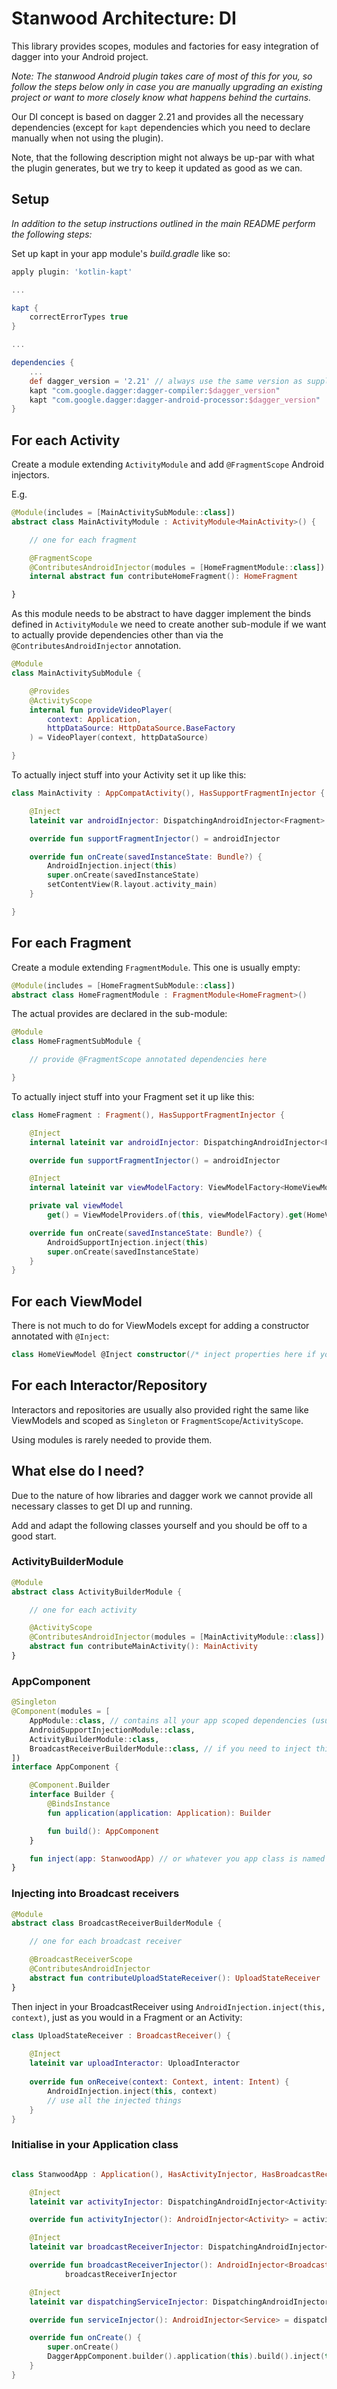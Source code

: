 # Stanwood Architecture: DI

This library provides scopes, modules and factories for easy integration of dagger into your Android project.

*Note: The stanwood Android plugin takes care of most of this for you, so follow the steps below only in case you are manually upgrading an existing project or want to more closely know what happens behind the curtains.*

Our DI concept is based on dagger 2.21 and provides all the necessary dependencies (except for `kapt` dependencies which you need to declare manually when not using the plugin).

Note, that the following description might not always be up-par with what the plugin generates, but we try to keep it updated as good as we can.

## Setup

_In addition to the setup instructions outlined in the main README perform the following steps:_

Set up kapt in your app module's _build.gradle_ like so:

```groovy
apply plugin: 'kotlin-kapt'

...

kapt {
    correctErrorTypes true
}

...

dependencies {
    ...
    def dagger_version = '2.21' // always use the same version as supplied by this library!
    kapt "com.google.dagger:dagger-compiler:$dagger_version"
    kapt "com.google.dagger:dagger-android-processor:$dagger_version"
}
```

## For each Activity

Create a module extending `ActivityModule` and add `@FragmentScope` Android injectors.

E.g.

```kotlin
@Module(includes = [MainActivitySubModule::class])
abstract class MainActivityModule : ActivityModule<MainActivity>() {

    // one for each fragment

    @FragmentScope
    @ContributesAndroidInjector(modules = [HomeFragmentModule::class])
    internal abstract fun contributeHomeFragment(): HomeFragment

}
```

As this module needs to be abstract to have dagger implement the binds defined in `ActivityModule` we need to create
another sub-module if we want to actually provide dependencies other than via the `@ContributesAndroidInjector`
annotation.

```kotlin
@Module
class MainActivitySubModule {

    @Provides
    @ActivityScope
    internal fun provideVideoPlayer(
        context: Application,
        httpDataSource: HttpDataSource.BaseFactory
    ) = VideoPlayer(context, httpDataSource)

}
```

To actually inject stuff into your Activity set it up like this:

```kotlin
class MainActivity : AppCompatActivity(), HasSupportFragmentInjector {

    @Inject
    lateinit var androidInjector: DispatchingAndroidInjector<Fragment>

    override fun supportFragmentInjector() = androidInjector

    override fun onCreate(savedInstanceState: Bundle?) {
        AndroidInjection.inject(this)
        super.onCreate(savedInstanceState)
        setContentView(R.layout.activity_main)
    }

}
```

## For each Fragment

Create a module extending `FragmentModule`. This one is usually empty:

```kotlin
@Module(includes = [HomeFragmentSubModule::class])
abstract class HomeFragmentModule : FragmentModule<HomeFragment>()
```

The actual provides are declared in the sub-module:

```kotlin
@Module
class HomeFragmentSubModule {

    // provide @FragmentScope annotated dependencies here

}
```

To actually inject stuff into your Fragment set it up like this:

```kotlin
class HomeFragment : Fragment(), HasSupportFragmentInjector {

    @Inject
    internal lateinit var androidInjector: DispatchingAndroidInjector<Fragment>

    override fun supportFragmentInjector() = androidInjector

    @Inject
    internal lateinit var viewModelFactory: ViewModelFactory<HomeViewModel> // optional if you use Android ViewModels

    private val viewModel
        get() = ViewModelProviders.of(this, viewModelFactory).get(HomeViewModel::class.java)

    override fun onCreate(savedInstanceState: Bundle?) {
        AndroidSupportInjection.inject(this)
        super.onCreate(savedInstanceState)
    }
}
```

## For each ViewModel

There is not much to do for ViewModels except for adding a constructor annotated with `@Inject`:

```kotlin
class HomeViewModel @Inject constructor(/* inject properties here if you want */) : ViewModel() {}
```

## For each Interactor/Repository

Interactors and repositories are usually also provided right the same like ViewModels and scoped as `Singleton` or `FragmentScope`/`ActivityScope`.

Using modules is rarely needed to provide them.

## What else do I need?

Due to the nature of how libraries and dagger work we cannot provide all necessary classes to get DI up and running.

Add and adapt the following classes yourself and you should be off to a good start.

### ActivityBuilderModule

```kotlin
@Module
abstract class ActivityBuilderModule {

    // one for each activity

    @ActivityScope
    @ContributesAndroidInjector(modules = [MainActivityModule::class])
    abstract fun contributeMainActivity(): MainActivity
}
```

### AppComponent

```kotlin
@Singleton
@Component(modules = [
    AppModule::class, // contains all your app scoped dependencies (usually Singletons)
    AndroidSupportInjectionModule::class,
    ActivityBuilderModule::class,
    BroadcastReceiverBuilderModule::class, // if you need to inject things into broadcast receivers (see sample below)
])
interface AppComponent {

    @Component.Builder
    interface Builder {
        @BindsInstance
        fun application(application: Application): Builder

        fun build(): AppComponent
    }

    fun inject(app: StanwoodApp) // or whatever you app class is named
}
```

### Injecting into Broadcast receivers

```kotlin
@Module
abstract class BroadcastReceiverBuilderModule {

    // one for each broadcast receiver

    @BroadcastReceiverScope
    @ContributesAndroidInjector
    abstract fun contributeUploadStateReceiver(): UploadStateReceiver
}
```

Then inject in your BroadcastReceiver using `AndroidInjection.inject(this, context)`, just as you would in a Fragment or an Activity:

```kotlin
class UploadStateReceiver : BroadcastReceiver() {
    
    @Inject
    lateinit var uploadInteractor: UploadInteractor
    
    override fun onReceive(context: Context, intent: Intent) {
        AndroidInjection.inject(this, context)
        // use all the injected things
    }
}
```

### Initialise in your Application class

```kotlin

class StanwoodApp : Application(), HasActivityInjector, HasBroadcastReceiverInjector, HasServiceInjector {

    @Inject
    lateinit var activityInjector: DispatchingAndroidInjector<Activity>

    override fun activityInjector(): AndroidInjector<Activity> = activityInjector

    @Inject
    lateinit var broadcastReceiverInjector: DispatchingAndroidInjector<BroadcastReceiver>

    override fun broadcastReceiverInjector(): AndroidInjector<BroadcastReceiver> =
            broadcastReceiverInjector

    @Inject
    lateinit var dispatchingServiceInjector: DispatchingAndroidInjector<Service>

    override fun serviceInjector(): AndroidInjector<Service> = dispatchingServiceInjector

    override fun onCreate() {
        super.onCreate()
        DaggerAppComponent.builder().application(this).build().inject(this)
    }
}

```
